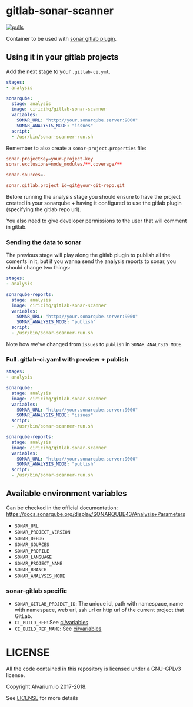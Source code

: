 gitlab-sonar-scanner
====================

[![pulls][docker hub svg]][docker hub]

Container to be used with [sonar gitlab plugin][].

Using it in your gitlab projects
--------------------------------

Add the next stage to your `.gitlab-ci.yml`.

```yaml
stages:
- analysis

sonarqube:
  stage: analysis
  image: ciricihq/gitlab-sonar-scanner
  variables:
    SONAR_URL: "http://your.sonarqube.server:9000"
    SONAR_ANALYSIS_MODE: "issues"
  script:
  - /usr/bin/sonar-scanner-run.sh
```

Remember to also create a `sonar-project.properties` file:

~~~conf
sonar.projectKey=your-project-key
sonar.exclusions=node_modules/**,coverage/**

sonar.sources=.

sonar.gitlab.project_id=git@your-git-repo.git
~~~

Before running the analysis stage you should ensure to have the project created
in your sonarqube + having it configured to use the gitlab plugin (specifying the
gitlab repo url).

You also need to give developer permissions to the user that will comment in gitlab.

### Sending the data to sonar

The previous stage will play along the gitlab plugin to publish all the coments
in it, but if you wanna send the analysis reports to sonar, you should change two
things:

~~~yaml
stages:
- analysis

sonarqube-reports:
  stage: analysis
  image: ciricihq/gitlab-sonar-scanner
  variables:
    SONAR_URL: "http://your.sonarqube.server:9000"
    SONAR_ANALYSIS_MODE: "publish"
  script:
  - /usr/bin/sonar-scanner-run.sh
~~~

Note how we've changed from `issues` to `publish` in `SONAR_ANALYSIS_MODE`.

### Full .gitlab-ci.yaml with preview + publish

~~~yaml
stages:
- analysis

sonarqube:
  stage: analysis
  image: ciricihq/gitlab-sonar-scanner
  variables:
    SONAR_URL: "http://your.sonarqube.server:9000"
    SONAR_ANALYSIS_MODE: "issues"
  script:
  - /usr/bin/sonar-scanner-run.sh

sonarqube-reports:
  stage: analysis
  image: ciricihq/gitlab-sonar-scanner
  variables:
    SONAR_URL: "http://your.sonarqube.server:9000"
    SONAR_ANALYSIS_MODE: "publish"
  script:
  - /usr/bin/sonar-scanner-run.sh
~~~

## Available environment variables

Can be checked in the official documentation: https://docs.sonarqube.org/display/SONARQUBE43/Analysis+Parameters

- `SONAR_URL`
- `SONAR_PROJECT_VERSION`
- `SONAR_DEBUG`
- `SONAR_SOURCES`
- `SONAR_PROFILE`
- `SONAR_LANGUAGE`
- `SONAR_PROJECT_NAME`
- `SONAR_BRANCH`
- `SONAR_ANALYSIS_MODE`

### sonar-gitlab specific

- `SONAR_GITLAB_PROJECT_ID`: The unique id, path with namespace, name with namespace,
  web url, ssh url or http url of the current project that GitLab.
- `CI_BUILD_REF`: See [ci/variables][variables]
- `CI_BUILD_REF_NAME`: See [ci/variables][variables]

LICENSE
=======

All the code contained in this repository is licensed under a GNU-GPLv3 license.

Copyright Alvarium.io 2017-2018.

See [LICENSE][] for more details

[sonar gitlab plugin]: https://github.com/gabrie-allaigre/sonar-gitlab-plugin
[variables]: https://docs.gitlab.com/ce/ci/variables
[docker hub]: https://hub.docker.com/r/ciricihq/gitlab-sonar-scanner
[LICENSE]: ./LICENSE

[docker hub svg]: https://img.shields.io/docker/pulls/ciricihq/gitlab-sonar-scanner.svg
